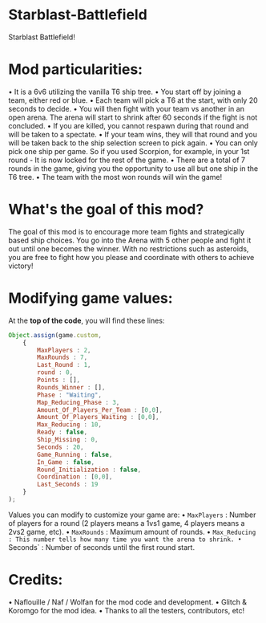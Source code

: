 # Starblast-Battlefield
Starblast Battlefield!

# Mod particularities:
• It is a 6v6 utilizing the vanilla T6 ship tree.
• You start off by joining a team, either red or blue.
• Each team will pick a T6 at the start, with only 20 seconds to decide.
• You will then fight with your team vs another in an open arena. The arena will start to shrink after 60 seconds if the fight is not concluded.
• If you are killed, you cannot respawn during that round and will be taken to a spectate.
• If your team wins, they will that round and you will be taken back to the ship selection screen to pick again.
• You can only pick one ship per game. So if you used Scorpion, for example, in your 1st round - It is now locked for the rest of the game.
• There are a total of 7 rounds in the game, giving you the opportunity to use all but one ship in the T6 tree.
• The team with the most won rounds will win the game!

# What's the goal of this mod?
The goal of this mod is to encourage more team fights and strategically based ship choices. You go into the Arena with 5 other people and fight it out until one becomes the winner. With no restrictions such as asteroids, you are free to fight how you please and coordinate with others to achieve victory!

# Modifying game values:
At the __top of the code__, you will find these lines:
```javascript
Object.assign(game.custom, 
    {
        MaxPlayers : 2,
        MaxRounds : 7,
        Last_Round : 1,
        round : 0,
        Points : [],
        Rounds_Winner : [],
        Phase : "Waiting",
        Map_Reducing_Phase : 3,
        Amount_Of_Players_Per_Team : [0,0],
        Amount_Of_Players_Waiting : [0,0],
        Max_Reducing : 10,
        Ready : false,
        Ship_Missing : 0,
        Seconds : 20,
        Game_Running : false,
        In_Game : false,
        Round_Initialization : false,
        Coordination : [0,0],
        Last_Seconds : 19
    }
);
```

Values you can modify to customize your game are:
• `MaxPlayers` : Number of players for a round (2 players means a 1vs1 game, 4 players means a 2vs2 game, etc).
• `MaxRounds` : Maximum amount of rounds.
• `Max_Reducing : This number tells how many time you want the arena to shrink.
• `Seconds` : Number of seconds until the first round start.

# Credits:
• Naflouille / Naf / Wolfan for the mod code and development.
• Glitch & Koromgo for the mod idea.
• Thanks to all the testers, contributors, etc!
